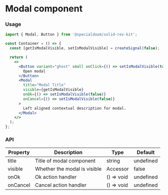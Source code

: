# Modal component

### Usage

```jsx
import { Modal, Button } from '@specialdoom/solid-rev-kit';

const Container = () => {
  const [getIsModalVisible, setIsModalVisible] = createSignal(false);

  return (
    <>
      <Button variant="ghost" small onClick={() => setIsModalVisible(true)}>
        Open modal
      </Button>
      <Modal
        title="Modal Title"
        visible={getIsModalVisible}
        onOk={() => setIsModalVisible(false)}
        onCancel={() => setIsModalVisible(false)}
      >
        Left aligned contextual description for modal.
      </Modal>
    </>
  );
};
```

### API

| Property | Description                  | Type              | Default   |
| -------- | ---------------------------- | ----------------- | --------- |
| title    | Title of modal component     | string            | undefined |
| visible  | Whether the modal is visible | Accessor<boolean> | false     |
| onOk     | Ok action handler            | () => void        | undefined |
| onCancel | Cancel action handler        | () => void        | undefined |
